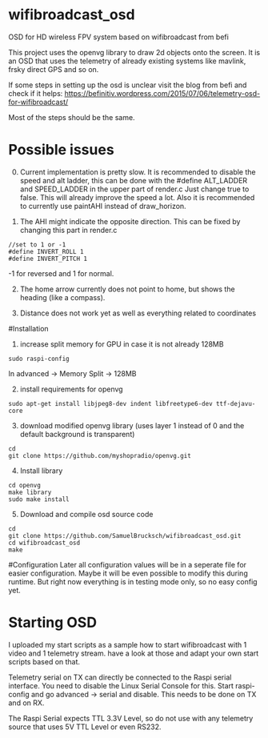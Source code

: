 # wifibroadcast_osd
OSD for HD wireless FPV system based on wifibroadcast from befi

This project uses the openvg library to draw 2d objects onto the screen. It is an OSD that uses the telemetry of already existing systems like mavlink, frsky direct GPS and so on.

If some steps in setting up the osd is unclear visit the blog from befi and check if it helps:
https://befinitiv.wordpress.com/2015/07/06/telemetry-osd-for-wifibroadcast/

Most of the steps should be the same.

# Possible issues
0) Current implementation is pretty slow. It is recommended to disable the speed and alt ladder, this can be done with the #define ALT_LADDER and SPEED_LADDER in the upper part of render.c Just change true to false. This will already improve the speed a lot. Also it is recommended to currently use paintAHI instead of draw_horizon.

1) The AHI might indicate the opposite direction. This can be fixed by changing this part in render.c
```
//set to 1 or -1
#define INVERT_ROLL 1
#define INVERT_PITCH 1
```
-1 for reversed and 1 for normal.

2) The home arrow currently does not point to home, but shows the heading (like a compass).

3) Distance does not work yet as well as everything related to coordinates

#Installation
1) increase split memory for GPU in case it is not already 128MB

```
sudo raspi-config
```
In advanced -> Memory Split -> 128MB


2) install requirements for openvg
```
sudo apt-get install libjpeg8-dev indent libfreetype6-dev ttf-dejavu-core
```

3) download modified openvg library (uses layer 1 instead of 0 and the default background is transparent)
```
cd
git clone https://github.com/myshopradio/openvg.git
```

4) Install library
```
cd openvg
make library
sudo make install
```

5) Download and compile osd source code
```
cd
git clone https://github.com/SamuelBrucksch/wifibroadcast_osd.git
cd wifibroadcast_osd
make
```

#Configuration
Later all configuration values will be in a seperate file for easier configuration. Maybe it will be even possible to modify this during runtime. But right now everything is in testing mode only, so no easy config yet.

# Starting OSD
I uploaded my start scripts as a sample how to start wifibroadcast with 1 video and 1 telemetry stream. have a look at those and adapt your own start scripts based on that.

Telemetry serial on TX can directly be connected to the Raspi serial interface. You need to disable the Linux Serial Console for this. Start raspi-config and go advanced -> serial and disable. This needs to be done on TX and on RX.

The Raspi Serial expects TTL 3.3V Level, so do not use with any telemetry source that uses 5V TTL Level or even RS232.
